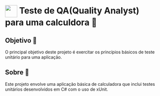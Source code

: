 <h1>
    <a href="https://www.dio.me/">
     <img align="center" width="40px" src="https://hermes.digitalinnovation.one/assets/diome/logo-minimized.png"></a>
    <span> Teste de QA(Quality Analyst) para uma calculdora 🧮</span>
</h1>

## Objetivo 🎯
O principal objetivo deste projeto é exercitar os princípios básicos de teste unitário para uma aplicação.

## Sobre 🔎
Este projeto envolve uma aplicação básica de calculadora que inclui testes unitários desenvolvidos em C# com o uso de xUnit.
